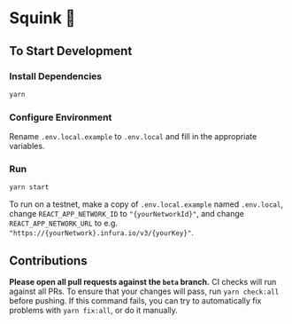 # Squink 🐙



## To Start Development

### Install Dependencies

```bash
yarn
```

### Configure Environment

Rename `.env.local.example` to `.env.local` and fill in the appropriate variables.

### Run

```bash
yarn start
```

To run on a testnet, make a copy of `.env.local.example` named `.env.local`, change `REACT_APP_NETWORK_ID` to `"{yourNetworkId}"`, and change `REACT_APP_NETWORK_URL` to e.g. `"https://{yourNetwork}.infura.io/v3/{yourKey}"`.

## Contributions

**Please open all pull requests against the `beta` branch.** CI checks will run against all PRs. To ensure that your changes will pass, run `yarn check:all` before pushing. If this command fails, you can try to automatically fix problems with `yarn fix:all`, or do it manually.
